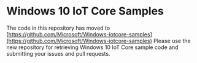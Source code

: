 # Windows 10 IoT Core Samples
The code in this repository has moved to [https://github.com/Microsoft/Windows-iotcore-samples](https://github.com/Microsoft/Windows-iotcore-samples)
Please use the new repository for retrieving Windows 10 IoT Core sample code and submitting your issues and pull requests.

